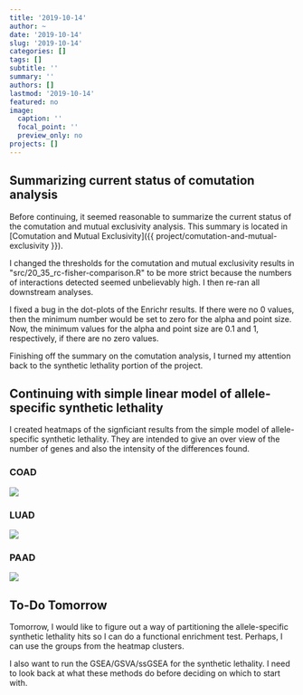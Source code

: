 ```yaml
---
title: '2019-10-14'
author: ~
date: '2019-10-14'
slug: '2019-10-14'
categories: []
tags: []
subtitle: ''
summary: ''
authors: []
lastmod: '2019-10-14'
featured: no
image:
  caption: ''
  focal_point: ''
  preview_only: no
projects: []
---
```



## Summarizing current status of comutation analysis

Before continuing, it seemed reasonable to summarize the current status of the comutation and mutual exclusivity analysis.
This summary is located in [Comutation and Mutual Exclusivity]({{ project/comutation-and-mutual-exclusivity }}).

I changed the thresholds for the comutation and mutual exclusivity results in "src/20_35_rc-fisher-comparison.R" to be more strict because the numbers of interactions detected seemed unbelievably high.
I then re-ran all downstream analyses.

I fixed a bug in the dot-plots of the Enrichr results. 
If there were no 0 values, then the minimum number would be set to zero for the alpha and point size. 
Now, the minimum values for the alpha and point size are 0.1 and 1, respectively, if there are no zero values.

Finishing off the summary on the comutation analysis, I turned my attention back to the synthetic lethality portion of the project.

## Continuing with simple linear model of allele-specific synthetic lethality

I created heatmaps of the signficiant results from the simple model of allele-specific synthetic lethality.
They are intended to give an over view of the number of genes and also the intensity of the differences found.

### COAD

![](/img/graphs/10_10_linear-modeling-syn-let_pheatmaps/COAD_pheatmap.svg)

### LUAD

![](/img/graphs/10_10_linear-modeling-syn-let_pheatmaps/LUAD_pheatmap.svg)

### PAAD

![](/img/graphs/10_10_linear-modeling-syn-let_pheatmaps/PAAD_pheatmap.svg)



## To-Do Tomorrow

Tomorrow, I would like to figure out a way of partitioning the allele-specific synthetic lethality hits so I can do a functional enrichment test.
Perhaps, I can use the groups from the heatmap clusters.

I also want to run the GSEA/GSVA/ssGSEA for the synthetic lethality.
I need to look back at what these methods do before deciding on which to start with.
